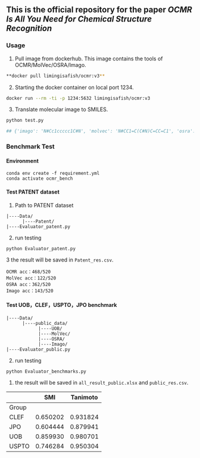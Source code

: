 ## This is the official repository for the paper *OCMR Is All You Need for Chemical Structure Recognition*


### Usage

1. Pull image from dockerhub. This image contains the tools of OCMR/MolVec/OSRA/Imago.

```bash
**docker pull limingisafish/ocmr:v3**
```
2. Starting the docker container on local port 1234.

```bash
docker run --rm -ti -p 1234:5632 limingisafish/ocmr:v3
```
3.  Translate molecular image to SMILES.
```bash
python test.py

## {'imago': 'N#Cc1ccccc1C#N', 'molvec': 'N#CC1=C(C#N)C=CC=C1', 'osra': 'N#Cc1ccccc1C#N', 'ocmr': 'N#CC1=C(C#N)C=CC=C1'}
```

### Benchmark Test


#### Environment 

```docker
conda env create -f requirement.yml
conda activate ocmr_bench
```
#### Test PATENT dataset

1. Path to PATENT dataset
```
|----Data/
      |----Patent/
|----Evaluator_patent.py
```
2. run testing
```python
python Evaluator_patent.py
```
3 the result will be saved in `Patent_res.csv`.
```
OCMR acc：468/520
MolVec acc：122/520
OSRA acc：362/520
Imago acc：143/520
```


#### Test UOB，CLEF，USPTO，JPO benchmark

```
|----Data/
      |----public_data/
            |----UOB/
            |----MolVec/
            |----OSRA/
            |----Imago/
|----Evaluator_public.py
```
2. run testing
```python
python Evaluator_benchmarks.py
```
1. the result will be saved in `all_result_public.xlsx` and `public_res.csv`.
   
|  | SMI | Tanimoto |
| --- | --- | --- |
| Group |  |  |
| CLEF | 0.650202 | 0.931824 |
| JPO | 0.604444 | 0.879941 |
| UOB | 0.859930 | 0.980701 |
| USPTO | 0.746284 | 0.950304 |
